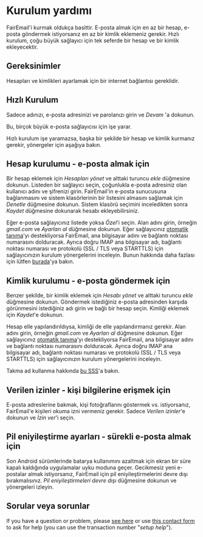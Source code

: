 # Kurulum yardımı

FairEmail'i kurmak oldukça basittir. E-posta almak için en az bir hesap, e-posta göndermek istiyorsanız en az bir kimlik eklemeniz gerekir. Hızlı kurulum, çoğu büyük sağlayıcı için tek seferde bir hesap ve bir kimlik ekleyecektir.

## Gereksinimler

Hesapları ve kimlikleri ayarlamak için bir internet bağlantısı gereklidir.

## Hızlı Kurulum

Sadece adınızı, e-posta adresinizi ve parolanızı girin ve *Devam* 'a dokunun.

Bu, birçok büyük e-posta sağlayıcısı için işe yarar.

Hızlı kurulum işe yaramazsa, başka bir şekilde bir hesap ve kimlik kurmanız gerekir, yönergeler için aşağıya bakın.

## Hesap kurulumu - e-posta almak için

Bir hesap eklemek için *Hesapları yönet* ve alttaki turuncu *ekle* düğmesine dokunun. Listeden bir sağlayıcı seçin, çoğunlukla e-posta adresiniz olan kullanıcı adını ve şifrenizi girin. FairEmail'in e-posta sunucusuna bağlanmasını ve sistem klasörlerinin bir listesini almasını sağlamak için *Denetle* düğmesine dokunun. Sistem klasörü seçimini inceledikten sonra *Kaydet* düğmesine dokunarak hesabı ekleyebilirsiniz.

Eğer e-posta sağlayıcınız listede yoksa *Özel*'i seçin. Alan adını girin, örneğin *gmail.com* ve *Ayarları al* düğmesine dokunun. Eğer sağlayıcınız [otomatik tanıma](https://tools.ietf.org/html/rfc6186)'yı destekliyorsa FairEmail, ana bilgisayar adını ve bağlantı noktası numarasını dolduracak. Ayrıca doğru IMAP ana bilgisayar adı, bağlantı noktası numarası ve protokolü (SSL / TLS veya STARTTLS) için sağlayıcınızın kurulum yönergelerini inceleyin. Bunun hakkında daha fazlası için lütfen [burada](https://github.com/M66B/FairEmail/blob/master/FAQ.md#authorizing-accounts)'ya bakın.

## Kimlik kurulumu - e-posta göndermek için

Benzer şekilde, bir kimlik eklemek için *Hesabı yönet* ve alttaki turuncu *ekle* düğmesine dokunun. Göndermek istediğiniz e-posta adresinden karşıda görünmesini istediğiniz adı girin ve bağlı bir hesap seçin. Kimliği eklemek için *Kaydet*'e dokunun.

Hesap elle yapılandırıldıysa, kimliği de elle yapılandırmanız gerekir. Alan adını girin, örneğin *gmail.com* ve *Ayarları al* düğmesine dokunun. Eğer sağlayıcınız [otomatik tanıma](https://tools.ietf.org/html/rfc6186)'yı destekliyorsa FairEmail, ana bilgisayar adını ve bağlantı noktası numarasını dolduracak. Ayrıca doğru IMAP ana bilgisayar adı, bağlantı noktası numarası ve protokolü (SSL / TLS veya STARTTLS) için sağlayıcınızın kurulum yönergelerini inceleyin.

Takma ad kullanma hakkında [bu SSS](https://github.com/M66B/FairEmail/blob/master/FAQ.md#FAQ9)'a bakın.

## Verilen izinler - kişi bilgilerine erişmek için

E-posta adreslerine bakmak, kişi fotoğraflarını göstermek vs. istiyorsanız, FairEmail'e kişileri okuma izni vermeniz gerekir. Sadece *Verilen izinler*'e dokunun ve *İzin ver*'i seçin.

## Pil eniyileştirme ayarları - sürekli e-posta almak için

Son Android sürümlerinde batarya kullanımını azaltmak için ekran bir süre kapalı kaldığında uygulamalar uyku moduna geçer. Gecikmesiz yeni e-postalar almak istiyorsanız, FairEmail için pil eniyileştirmelerini devre dışı bırakmalısınız. *Pil eniyileştirmeleri devre dışı* düğmesine dokunun ve yönergeleri izleyin.

## Sorular veya sorunlar

If you have a question or problem, please [see here](https://github.com/M66B/FairEmail/blob/master/FAQ.md) or use [this contact form](https://contact.faircode.eu/?product=fairemailsupport) to ask for help (you can use the transaction number "*setup help*").